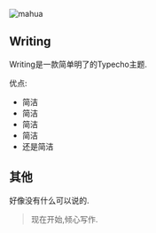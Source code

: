 ![mahua](https://raw.githubusercontent.com/varfate/Writing/master/demo.png)
## Writing
Writing是一款简单明了的Typecho主题.

优点:
* 简洁
* 简洁
* 简洁
* 简洁
* 还是简洁

## 其他

好像没有什么可以说的.

>现在开始,倾心写作.